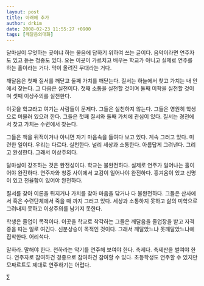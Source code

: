```yaml
---
layout: post
title: 아래에 추가
author: drkim
date: 2008-02-23 11:55:27 +0900
tags: [깨달음의대화]
---
```

달마실이 무엇하는 곳이냐 하는 물음에 답하기 위하여 쓰는 글이다. 음악이라면 연주자도 있고 듣는 청중도 있다. 요는 이곳이 가르치고 배우는 학교가 아니고 실제로 연주를 하는 홀이라는 거다. 막이 올려진 무대라는 거다. 

깨달음은 첫째 질서를 깨닫고 둘째 가치를 깨닫는다. 질서는 하늘에서 찾고 가치는 내 안에서 찾는다. 그 다음은 실천이다. 첫째 소통을 실천할 것이며 둘째 미학을 실천할 것이며 셋째 이상주의를 실천한다. 

이곳을 학교라고 여기는 사람들이 문제다. 그들은 실천하지 않는다. 그들은 영원히 학생으로 머물러 있으려 한다. 그들은 첫째 질서와 둘째 가치에 관심이 있다. 질서는 경전에서 찾고 가치는 수련에서 찾는다. 

그들은 책을 뒤적이거나 아니면 자기 마음속을 들여다 보고 있다. 계속 그러고 있다. 미련한 일이다. 우리는 다르다. 실천한다. 널리 세상과 소통한다. 아름답게 그려낸다. 그리고 완성한다. 그래서 이상주의다. 

달마실이 강조하는 것은 완전성이다. 학교는 불완전하다. 실제로 연주가 일어나는 홀이어야 완전하다. 연주자와 청중 사이에서 교감이 일어나야 완전하다. 흥겨움이 있고 신명이 있고 전율함이 있어야 완전하다. 

질서를 찾아 이론을 뒤지거나 가치를 찾아 마음을 닦거나 다 불완전하다. 그들은 산사에서 혹은 수련단체에서 죽을 때 까지 그러고 있다. 세상과 소통하지 못하고 삶의 미학으로 그려내지 못하고 이상주의를 남기지 못한다. 

학생은 졸업이 목적이다. 이곳을 학교로 착각하는 그들은 깨달음을 졸업장을 받고 자격증을 따는 일로 여긴다. 신분상승이 목적인 것이다. 그래서 깨달았느냐 못깨달았느냐에 집착한다. 어리석다. 

말하라. 말해야 한다. 천하라는 악기를 연주해 보여야 한다. 축제다. 축제판을 벌여야 한다. 연주자로 참여하건 청중으로 참여하건 참여할 수 있다. 초등학생도 연주할 수 있지만 모짜르트도 제대로 연주하기는 어렵다. 



∑